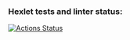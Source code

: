 ### Hexlet tests and linter status:
[![Actions Status](https://github.com/VladyBarvy/devops-for-programmers-project-77/actions/workflows/hexlet-check.yml/badge.svg)](https://github.com/VladyBarvy/devops-for-programmers-project-77/actions)